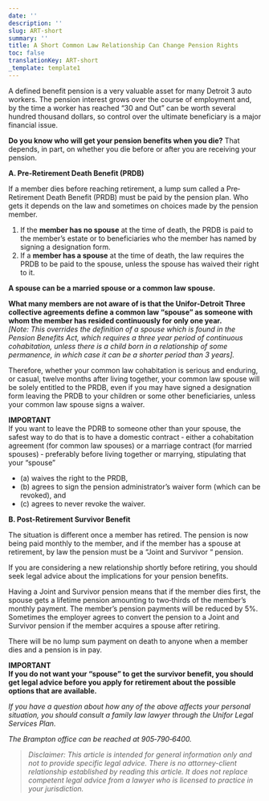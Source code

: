 ```yaml
---
date: ''
description: ''
slug: ART-short
summary: ''
title: A Short Common Law Relationship Can Change Pension Rights
toc: false
translationKey: ART-short
_template: template1
---
```


A defined benefit pension is a very valuable asset for many Detroit 3 auto workers. The pension interest grows over the course of employment and, by the time a worker has reached “30 and Out” can be worth several hundred thousand dollars, so control over the ultimate beneficiary is a major financial issue.

**Do you know who will get your pension benefits when you die?** That depends, in part, on whether you die before or after you are receiving your pension.

**A.    Pre-Retirement Death Benefit (PRDB)**

If a member dies before reaching retirement, a lump sum called a Pre‐Retirement Death Benefit (PRDB) must be paid by the pension plan. Who gets it depends on the law and sometimes on choices made by the pension member.

1. If the **member has no spouse** at the time of death, the PRDB is paid to the member’s estate or to beneficiaries who the member has named by signing a designation form.
2. If a **member has a spouse** at the time of death, the law requires the PRDB to be paid to the spouse, unless the spouse has waived their right to it.

**A spouse can be a married spouse or a common law spouse.**

**What many members are not aware of is that the Unifor‐Detroit Three collective agreements define a common law “spouse” as someone with whom the member has resided continuously for only one year.**  
_\[Note: This overrides the definition of a spouse which is found in the Pension Benefits Act, which requires a three year period of continuous cohabitation, unless there is a child born in a relationship of some permanence, in which case it can be a shorter period than 3 years\]._

Therefore, whether your common law cohabitation is serious and enduring, or casual, twelve months after living together, your common law spouse will be solely entitled to the PRDB, even if you may have signed a designation form leaving the PRDB to your children or some other beneficiaries, unless your common law spouse signs a waiver.

**IMPORTANT**  
If you want to leave the PDRB to someone other than your spouse, the safest way to do that is to have a domestic contract ‐ either a cohabitation agreement (for common law spouses) or a marriage contract (for married spouses) ‐ preferably before living together or marrying, stipulating that your “spouse”

* (a) waives the right to the PRDB,
* (b) agrees to sign the pension administrator’s waiver form (which can be revoked), and
* (c) agrees to never revoke the waiver.

**B.     Post-Retirement Survivor Benefit**

The situation is different once a member has retired. The pension is now being paid monthly to the member, and if the member has a spouse at retirement, by law the pension must be a “Joint and Survivor “ pension.

If you are considering a new relationship shortly before retiring, you should seek legal advice about the implications for your pension benefits.

Having a Joint and Survivor pension means that if the member dies first, the spouse gets a lifetime pension amounting to two‐thirds of the member’s monthly payment. The member’s pension payments will be reduced by 5%. Sometimes the employer agrees to convert the pension to a Joint and Survivor pension if the member acquires a spouse after retiring.

There will be no lump sum payment on death to anyone when a member dies and a pension is in pay.

**IMPORTANT  
If you do not want your “spouse” to get the survivor benefit, you should get legal advice before you apply for retirement about the possible options that are available.**

_If you have a question about how any of the above affects your personal situation, you should consult a family law lawyer through the Unifor Legal Services Plan._

_The Brampton office can be reached at 905‐790‐6400._

> _Disclaimer: This article is intended for general information only and not to provide specific legal advice. There is no attorney-client relationship established by reading this article. It does not replace competent legal advice from a lawyer who is licensed to practice in your jurisdiction._
